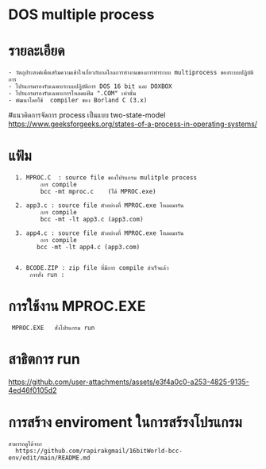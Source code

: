 # DOS multiple process
# รายละเอียด
    - วัตถุประสงค์เพื่อเสริมความเข้าใจเกี่ยวกับกลไกลการทำงานของการทำระบบ multiprocess ของระบบปฎิบัติการ
    - โปรแกรมรองรับเฉพาะระบบปฎิบัติการ DOS 16 bit และ DOXBOX
    - โปรแกรมรองรับเฉพาะการโหลดแฟ้ม ".COM" เท่านั้น
    - พัฒนาโดยใช้  compiler ของ Borland C (3.x)   

#แนวคิดการจัดการ process เป็นแบบ two-state-model
    https://www.geeksforgeeks.org/states-of-a-process-in-operating-systems/

# แฟ้ม
      1. MPROC.C  : source file ของโปรแกรม mulitple process
             การ compile
             bcc -mt mproc.c    (ได้ MPROC.exe)
             
      2. app3.c : source file ตัวอย่างที่ MPROC.exe โหลดมารัน 
             การ compile
             bcc -mt -lt app3.c (app3.com)

      3. app4.c : source file ตัวอย่างที่ MPROC.exe โหลดมารัน 
             การ compile
            bcc -mt -lt app4.c (app3.com)
             
  
      4. BCODE.ZIP : zip file ที่มีการ compile สำเร็จแล้ว
          การสั่ง run :   
          
 # การใช้งาน MPROC.EXE
     MPROC.EXE   สั่งโปรแกรม run

# สาธิตการ run

https://github.com/user-attachments/assets/e3f4a0c0-a253-4825-9135-4ed46f0105d2

     
# การสร้าง enviroment ในการสร้รงโปรแกรม
    สามารถดูได้จาก
      https://github.com/rapirakgmail/16bitWorld-bcc-env/edit/main/README.md


